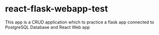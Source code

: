 # react-flask-webapp-test

This app is a CRUD application which to practice a flask app connected to PostgreSQL Database and React Web app

